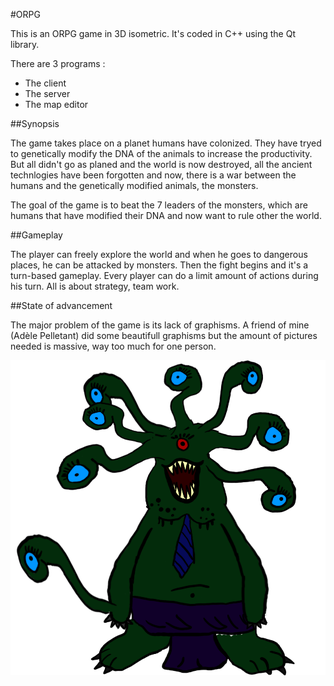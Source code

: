 #ORPG

This is an ORPG game in 3D isometric.
It's coded in C++ using the Qt library.

There are 3 programs :
* The client
* The server
* The map editor

##Synopsis

The game takes place on a planet humans have colonized. They have tryed to genetically modify the DNA of the animals to increase the productivity.
But all didn't go as planed and the world is now destroyed, all the ancient technlogies have been forgotten and now, there is a war between the humans and the genetically modified animals, the monsters.

The goal of the game is to beat the 7 leaders of the monsters, which are humans that have modified their DNA and now want to rule other the world.

##Gameplay

The player can freely explore the world and when he goes to dangerous places, he can be attacked by monsters. Then the fight begins and it's a turn-based gameplay. Every player can do a limit amount of actions during his turn. All is about strategy, team work.


##State of advancement

The major problem of the game is its lack of graphisms. A friend of mine (Adèle Pelletant) did some beautifull graphisms but the amount of pictures needed is massive, way too much for one person.

![](images/esudem.png)

